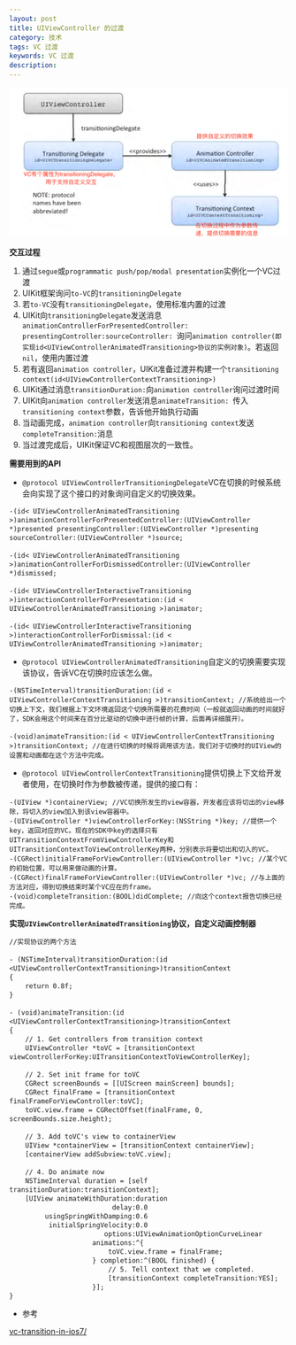 ```yaml
---
layout: post
title: UIViewController 的过渡
category: 技术
tags: VC 过渡
keywords: VC 过渡
description:
---
```


![交互协议](/assets/image/transition-protocols.png)

**交互过程**

1. 通过`segue`或`programmatic push/pop/modal presentation`实例化一个VC过渡
2. UIKit框架询问`to-VC`的`transitioningDelegate`
3. 若`to-VC`没有`transitioningDelegate`，使用标准内置的过渡
4. UIKit向`transitioningDelegate`发送消息`animationControllerForPresentedController: presentingController:sourceController: `询问`animation controller(即实现id<UIViewControllerAnimatedTransitioning>协议的实例对象)`。若返回`nil`，使用内置过渡
5. 若有返回`animation controller`，UIKit准备过渡并构建一个`transitioning context(id<UIViewControllerContextTransitioning>)`
6. UIKit通过消息`transitionDuration:`向`animation controller`询问过渡时间
7. UIKit向`animation controller`发送消息`animateTransition: `传入`transitioning context`参数，告诉他开始执行动画
8. 当动画完成，`animation controller`向`transitioning context`发送`completeTransition:`消息
9. 当过渡完成后，UIKit保证VC和视图层次的一致性。



**需要用到的API**

- `@protocol UIViewControllerTransitioningDelegate`VC在切换的时候系统会向实现了这个接口的对象询问自定义的切换效果。

``` objc
-(id< UIViewControllerAnimatedTransitioning >)animationControllerForPresentedController:(UIViewController *)presented presentingController:(UIViewController *)presenting sourceController:(UIViewController *)source;

-(id< UIViewControllerAnimatedTransitioning >)animationControllerForDismissedController:(UIViewController *)dismissed;

-(id< UIViewControllerInteractiveTransitioning >)interactionControllerForPresentation:(id < UIViewControllerAnimatedTransitioning >)animator;

-(id< UIViewControllerInteractiveTransitioning >)interactionControllerForDismissal:(id < UIViewControllerAnimatedTransitioning >)animator;
```



- `@protocol UIViewControllerAnimatedTransitioning`自定义的切换需要实现该协议，告诉VC在切换时应该怎么做。

``` objc
-(NSTimeInterval)transitionDuration:(id < UIViewControllerContextTransitioning >)transitionContext; //系统给出一个切换上下文，我们根据上下文环境返回这个切换所需要的花费时间（一般就返回动画的时间就好了，SDK会用这个时间来在百分比驱动的切换中进行帧的计算，后面再详细展开）。

-(void)animateTransition:(id < UIViewControllerContextTransitioning >)transitionContext; //在进行切换的时候将调用该方法，我们对于切换时的UIView的设置和动画都在这个方法中完成。
```



- `@protocol UIViewControllerContextTransitioning`提供切换上下文给开发者使用，在切换时作为参数被传递，提供的接口有：

``` objc
-(UIView *)containerView; //VC切换所发生的view容器，开发者应该将切出的view移除，将切入的view加入到该view容器中。
-(UIViewController *)viewControllerForKey:(NSString *)key; //提供一个key，返回对应的VC。现在的SDK中key的选择只有UITransitionContextFromViewControllerKey和UITransitionContextToViewControllerKey两种，分别表示将要切出和切入的VC。
-(CGRect)initialFrameForViewController:(UIViewController *)vc; //某个VC的初始位置，可以用来做动画的计算。
-(CGRect)finalFrameForViewController:(UIViewController *)vc; //与上面的方法对应，得到切换结束时某个VC应在的frame。
-(void)completeTransition:(BOOL)didComplete; //向这个context报告切换已经完成。
```



**实现`UIViewControllerAnimatedTransitioning`协议，自定义动画控制器**

``` objc
//实现协议的两个方法

- (NSTimeInterval)transitionDuration:(id <UIViewControllerContextTransitioning>)transitionContext
{
    return 0.8f;
}

- (void)animateTransition:(id <UIViewControllerContextTransitioning>)transitionContext
{
    // 1. Get controllers from transition context
    UIViewController *toVC = [transitionContext viewControllerForKey:UITransitionContextToViewControllerKey];

    // 2. Set init frame for toVC
    CGRect screenBounds = [[UIScreen mainScreen] bounds];
    CGRect finalFrame = [transitionContext finalFrameForViewController:toVC];
    toVC.view.frame = CGRectOffset(finalFrame, 0, screenBounds.size.height);

    // 3. Add toVC's view to containerView
    UIView *containerView = [transitionContext containerView];
    [containerView addSubview:toVC.view];

    // 4. Do animate now
    NSTimeInterval duration = [self transitionDuration:transitionContext];
    [UIView animateWithDuration:duration
                          delay:0.0
         usingSpringWithDamping:0.6
          initialSpringVelocity:0.0
                        options:UIViewAnimationOptionCurveLinear
                     animations:^{
                         toVC.view.frame = finalFrame;
                     } completion:^(BOOL finished) {
                         // 5. Tell context that we completed.
                         [transitionContext completeTransition:YES];
                     }];
}
```



- 参考

[vc-transition-in-ios7/](http://onevcat.com/2013/10/vc-transition-in-ios7/)
